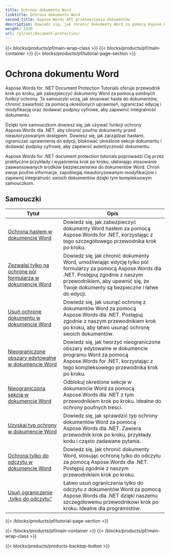 ```yaml
---
title: Ochrona dokumentu Word
linktitle: Ochrona dokumentu Word
second_title: Aspose.Words API przetwarzania dokumentów
description: Dowiedz się, jak chronić dokumenty Word za pomocą Aspose.Words dla .NET. Samouczki przeprowadzą Cię przez różne metody ochrony, takie jak blokowanie zmian, ochrona hasłem, ograniczanie dostępu do elementów dokumentu i wiele innych.
weight: 1430
url: /pl/net/document-protection/
---
```


{{< blocks/products/pf/main-wrap-class >}}
{{< blocks/products/pf/main-container >}}
{{< blocks/products/pf/tutorial-page-section >}}

# Ochrona dokumentu Word

Aspose.Words for .NET Document Protection Tutorials oferuje przewodnik krok po kroku, jak zabezpieczyć dokumenty Word za pomocą solidnych funkcji ochrony. Te samouczki uczą, jak stosować hasła do dokumentów, chronić zawartość za pomocą określonych uprawnień, ograniczać edycję i modyfikację oraz dodawać podpisy cyfrowe, aby zapewnić integralność dokumentu.

Dzięki tym samouczkom dowiesz się, jak używać funkcji ochrony Aspose.Words dla .NET, aby chronić poufne dokumenty przed nieautoryzowanym dostępem. Dowiesz się, jak zarządzać hasłami, ograniczać uprawnienia do edycji, blokować określone sekcje dokumentu i dodawać podpisy cyfrowe, aby zapewnić autentyczność dokumentu.

Aspose.Words for .NET document protection tutorials poprowadzi Cię przez praktyczne przykłady i wyjaśnienia krok po kroku, ułatwiając stosowanie zaawansowanych środków bezpieczeństwa do dokumentów Word. Chroń swoje poufne informacje, zapobiegaj nieautoryzowanym modyfikacjom i zapewnij integralność swoich dokumentów dzięki tym kompleksowym samouczkom.

 ## Samouczki
| Tytuł | Opis |
| --- | --- |
| [Ochrona hasłem w dokumencie Word](./password-protection/) | Dowiedz się, jak zabezpieczyć dokumenty Word hasłem za pomocą Aspose.Words for .NET, korzystając z tego szczegółowego przewodnika krok po kroku. |
| [Zezwalaj tylko na ochronę pól formularza w dokumencie Word](./allow-only-form-fields-protect/) | Dowiedz się, jak chronić dokumenty Word, umożliwiając edycję tylko pól formularzy za pomocą Aspose.Words dla .NET. Postępuj zgodnie z naszym przewodnikiem, aby upewnić się, że Twoje dokumenty są bezpieczne i łatwe do edycji. |
| [Usuń ochronę dokumentu w dokumencie Word](./remove-document-protection/) | Dowiedz się, jak usunąć ochronę z dokumentów Word za pomocą Aspose.Words dla .NET. Postępuj zgodnie z naszym przewodnikiem krok po kroku, aby łatwo usunąć ochronę swoich dokumentów. |
| [Nieograniczone obszary edytowalne w dokumencie Word](./unrestricted-editable-regions/) | Dowiedz się, jak tworzyć nieograniczone obszary edytowalne w dokumencie programu Word za pomocą Aspose.Words for .NET, korzystając z tego kompleksowego przewodnika krok po kroku. |
| [Nieograniczona sekcja w dokumencie Word](./unrestricted-section/) | Odblokuj określone sekcje w dokumencie Word za pomocą Aspose.Words dla .NET z tym przewodnikiem krok po kroku. Idealne do ochrony poufnych treści. |
| [Uzyskaj typ ochrony w dokumencie Word](./get-protection-type/) | Dowiedz się, jak sprawdzić typ ochrony dokumentów Word za pomocą Aspose.Words dla .NET. Zawiera przewodnik krok po kroku, przykłady kodu i często zadawane pytania. |
| [Ochrona tylko do odczytu w dokumencie Word](./read-only-protection/) | Dowiedz się, jak chronić dokumenty Word, stosując ochronę tylko do odczytu za pomocą Aspose.Words dla .NET. Postępuj zgodnie z naszym przewodnikiem krok po kroku. |
| [Usuń ograniczenie „tylko do odczytu”](./remove-read-only-restriction/) | Łatwo usuń ograniczenia tylko do odczytu z dokumentów Word za pomocą Aspose.Words dla .NET dzięki naszemu szczegółowemu przewodnikowi krok po kroku. Idealne dla programistów. |
{{< /blocks/products/pf/tutorial-page-section >}}

{{< /blocks/products/pf/main-container >}}
{{< /blocks/products/pf/main-wrap-class >}}

{{< blocks/products/products-backtop-button >}}
